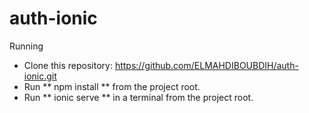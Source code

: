 # auth-ionic

Running

* Clone this repository: https://github.com/ELMAHDIBOUBDIH/auth-ionic.git
* Run ** npm install ** from the project root.
* Run ** ionic serve ** in a terminal from the project root.
